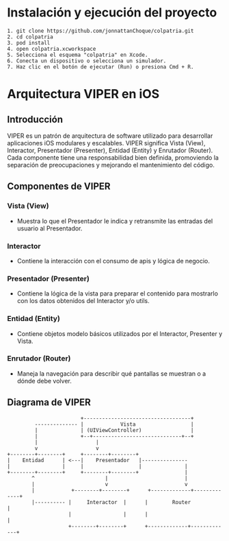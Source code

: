 # Instalación y ejecución del proyecto

```
1. git clone https://github.com/jonnattanChoque/colpatria.git
2. cd colpatria
3. pod install
4. open colpatria.xcworkspace
5. Selecciona el esquema "colpatria" en Xcode.
6. Conecta un dispositivo o selecciona un simulador.
7. Haz clic en el botón de ejecutar (Run) o presiona Cmd + R.
```

# Arquitectura VIPER en iOS

## Introducción

VIPER es un patrón de arquitectura de software utilizado para desarrollar aplicaciones iOS modulares y escalables. VIPER significa Vista (View), Interactor, Presentador (Presenter), Entidad (Entity) y Enrutador (Router). Cada componente tiene una responsabilidad bien definida, promoviendo la separación de preocupaciones y mejorando el mantenimiento del código.

## Componentes de VIPER

### Vista (View)

- Muestra lo que el Presentador le indica y retransmite las entradas del usuario al Presentador.

### Interactor

- Contiene la interacción con el consumo de apis y lógica de negocio.

### Presentador (Presenter)

- Contiene la lógica de la vista para preparar el contenido para mostrarlo con los datos obtenidos del Interactor y/o utils.

### Entidad (Entity)

- Contiene objetos modelo básicos utilizados por el Interactor, Presenter y Vista.

### Enrutador (Router)

- Maneja la navegación para describir qué pantallas se muestran o a dónde debe volver.

## Diagrama de VIPER

```plaintext
                        +-----------------------------------+
         -------------- |            Vista                  |
         |              | (UIViewController)                |
         |              +--+-----------------------------+--+
         |                   |
         v                   v
+--------+--------+     +--------+--------+
|    Entidad      | <---|    Presentador   |---------------
|                 |     |                  |              |
+--------+--------+     +--------+--------+               |
        ^                       |                         |
        |                       v                         v
        |            +--------+--------+      +-------------+-------------+
        |---------- |     Interactor  |      |        Router             |
                    |                 |      |                           |
                    +--------+--------+      +-------------+-------------+

```
